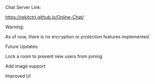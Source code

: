 Chat Server Link:

https://rekitctrl.github.io/Online-Chat/

Warning:

As of now, there is no encryption or protection features implemented.

Future Updates:
    
Lock a room to prevent new users from joining
    
Add image support
    
Improved UI
